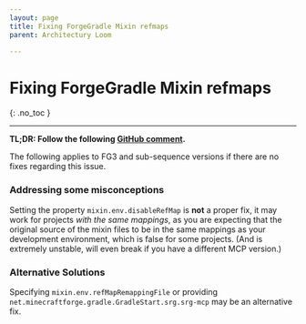 ```yaml
---
layout: page
title: Fixing ForgeGradle Mixin refmaps
parent: Architectury Loom

---
```


# Fixing ForgeGradle Mixin refmaps

{: .no_toc }

---

**TL;DR: Follow the following [GitHub comment](https://github.com/SpongePowered/Mixin/issues/462#issuecomment-791370319).**

The following applies to FG3 and sub-sequence versions if there are no fixes regarding this issue.

### Addressing some misconceptions

Setting the property `mixin.env.disableRefMap` is **not** a proper fix, it may work for projects *with the same mappings*, as you are expecting that the original source of the mixin files to be in the same mappings as your development environment, which is false for some projects. (And is extremely unstable, will even break if you have a different MCP version.)

### Alternative Solutions

Specifying `mixin.env.refMapRemappingFile` or providing `net.minecraftforge.gradle.GradleStart.srg.srg-mcp` may be an alternative fix.

